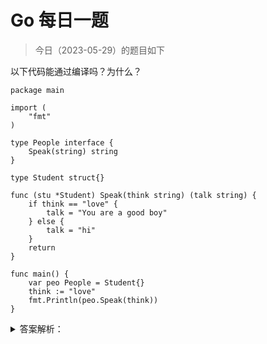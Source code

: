 # Go 每日一题

> 今日（2023-05-29）的题目如下

以下代码能通过编译吗？为什么？

```golang
package main

import (
	"fmt"
)

type People interface {
	Speak(string) string
}

type Student struct{}

func (stu *Student) Speak(think string) (talk string) {
	if think == "love" {
		talk = "You are a good boy"
	} else {
		talk = "hi"
	}
	return
}

func main() {
	var peo People = Student{}
	think := "love"
	fmt.Println(peo.Speak(think))
}
```

<details>
<summary>答案解析：</summary>
<div>

考点 : 继承与多态的特点

在 golang 中对多态的特点体现从语法上并不是很明显。

我们知道发生多态的几个要素：

1. 有 interface 接口，并且有接口定义的方法。
2. 有子类去重写 interface 的接口。
3. 有父类指针指向子类的具体对象

那么，满足上述 3 个条件，就可以产生多态效果，就是，父类指针可以调用子类的具体方法。

所以上述代码报错的地方在 `var peo People = Student{}` 这条语句， `Student{}` 已经重写了父类 `People{}` 中的 `Speak(string) string` 方法，那么只需要用父类指针指向子类对象即可。（Go 中不叫父类，这里是为了好理解）

所以应该改成 `var peo People = &Student{}` 即可编译通过。（People 为 interface 类型，就是指针类型）

---

### 12 楼

我觉得强制用java等基于类的面向对象的思维解释golang是很奇怪且不正确的.

对于这个问题, 我觉得编译器的报错已经很清晰地回答了:

>	Student does not implement People (Speak method has pointer receiver)

也就是说, `Student` 不是 `People` 类型, 但是 `*Student` 是. 就这么简单. 只是当写下

```golang
peo := Student{}
peo.Speak("hello")
```

时, 编译器会隐式替换为 `(&peo).Speak("Hello")` 而已, 给人以 `Student` 也有 `func Speak(string) string` 方法的错觉.

ref: [https://books.studygolang.com/gopl-zh/ch6/ch6-02.html](https://books.studygolang.com/gopl-zh/ch6/ch6-02.html)

p.s.

```golang

// ...


func main() {
    var p2 interface{} = Student{}
    var p3 interface{} = &Student{}
    if _, ok := p2.(People); ok {
    fmt.Println("p2 is of type People")
    } else if _, ok := p3.(People); ok {
    fmt.Println("p3 is of type People")
    }
}
```

output:

```
p3 is of type People
```

### 14 楼

那么如果创建Student{}或者&Student{}会自动取引用和解引用,我估计这里是接口类型不能自动取引用和解引用到子类特定的对象去引用方法,父类对象指向子类的对应方法的类型,必须要是子类接收者完全对应的类型

### 15 楼

首先, golang没有父类和子类的概念, 任何interface类型不是任何结构的所谓"父类". 其次, interface只认哪个类型是接收器, 类型和类型指针是两个类型, 分到两个接收器. 我觉得 [https://books.studygolang.com/gopl-zh/ch6/ch6.html](https://books.studygolang.com/gopl-zh/ch6/ch6.html) 和 [https://books.studygolang.com/gopl-zh/ch7/ch7.html](https://books.studygolang.com/gopl-zh/ch7/ch7.html) 这两章已经把很多东西都讲清楚了.

### 18 楼

不能通过编译。 var peo People = Student{} peo是一个对象，实现的方法是针对指针实现的。 var peo People = &Student{} 就OK了。

### 40 楼

还有一个解法：将重写的 `Speak` 方法的接收对象改为非指针对象 `func (stu Student) Speak(think string) (talk string) {`

### 41 楼

方法接受者是t *T，赋值只能是指针； 方法接受者是t T，赋值可以是t / &t



</div>
</details>
